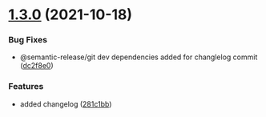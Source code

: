 # [1.3.0](https://github.com/vukbgit/gordion-core/compare/v1.2.0...v1.3.0) (2021-10-18)


### Bug Fixes

* @semantic-release/git dev dependencies added for changlelog commit ([dc2f8e0](https://github.com/vukbgit/gordion-core/commit/dc2f8e0ff1eb87407cb1f9b56750005f00401cd5))


### Features

* added changelog ([281c1bb](https://github.com/vukbgit/gordion-core/commit/281c1bba48d9ef696b0e848915d420faeeb3ef67))
